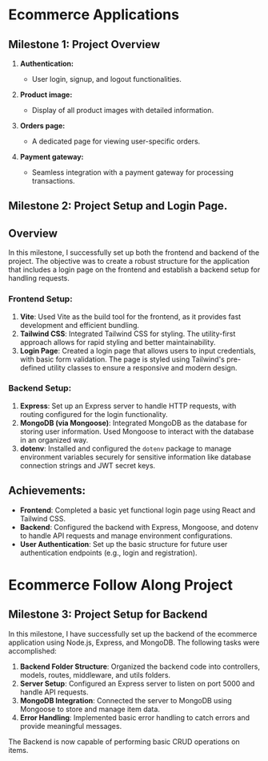 
# Ecommerce Applications
## Milestone 1: Project Overview
1. **Authentication:**
   - User login, signup, and logout functionalities.

2. **Product image:**
   - Display of all product images with detailed information.

3. **Orders page:**
   - A dedicated page for viewing user-specific orders.
   
4. **Payment gateway:**
   - Seamless integration with a payment gateway for processing transactions.

## Milestone 2: Project Setup and Login Page.

## Overview
In this milestone, I successfully set up both the frontend and backend of the project. The objective was to create a robust structure for the application that includes a login page on the frontend and establish a backend setup for handling requests. 

### Frontend Setup:
1. **Vite**: Used Vite as the build tool for the frontend, as it provides fast development and efficient bundling.
2. **Tailwind CSS**: Integrated Tailwind CSS for styling. The utility-first approach allows for rapid styling and better maintainability.
3. **Login Page**: Created a login page that allows users to input credentials, with basic form validation. The page is styled using Tailwind's pre-defined utility classes to ensure a responsive and modern design.

### Backend Setup:
1. **Express**: Set up an Express server to handle HTTP requests, with routing configured for the login functionality.
2. **MongoDB (via Mongoose)**: Integrated MongoDB as the database for storing user information. Used Mongoose to interact with the database in an organized way.
3. **dotenv**: Installed and configured the `dotenv` package to manage environment variables securely for sensitive information like database connection strings and JWT secret keys.

## Achievements:
- **Frontend**: Completed a basic yet functional login page using React and Tailwind CSS.
- **Backend**: Configured the backend with Express, Mongoose, and dotenv to handle API requests and manage environment configurations.
- **User Authentication**: Set up the basic structure for future user authentication endpoints (e.g., login and registration).


# Ecommerce Follow Along Project

## Milestone 3: Project Setup for Backend

In this milestone, I have successfully set up the backend of the ecommerce application using Node.js, Express, and MongoDB. The following tasks were accomplished:

1. **Backend Folder Structure**: Organized the backend code into controllers, models, routes, middleware, and utils folders.
2. **Server Setup**: Configured an Express server to listen on port 5000 and handle API requests.
3. **MongoDB Integration**: Connected the server to MongoDB using Mongoose to store and manage item data.
4. **Error Handling**: Implemented basic error handling to catch errors and provide meaningful messages.

The Backend is now capable of performing basic CRUD operations on items.



